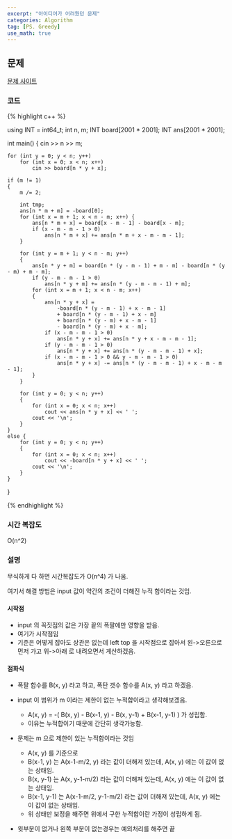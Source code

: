 ```yaml
---
excerpt: "아이디어가 어려웠던 문제"
categories: Algorithm
tag: [PS. Greedy]
use_math: true
---
```

## 문제

[문제 사이트](https://www.acmicpc.net/problem/20543)

### 코드

{% highlight c++ %}

using INT = int64_t;
int n, m;
INT board[2001 * 2001];
INT ans[2001 * 2001];

int main()
{
	cin >> n >> m;

	for (int y = 0; y < n; y++)
		for (int x = 0; x < n; x++)
			cin >> board[n * y + x];
	
	if (m != 1)
	{
		m /= 2;
	
		int tmp;
		ans[n * m + m] = -board[0];
		for (int x = m + 1; x < n - m; x++) {
			ans[n * m + x] = board[x - m - 1] - board[x - m];
			if (x - m - m - 1 > 0)
				ans[n * m + x] += ans[n * m + x - m - m - 1];
		}
	
		for (int y = m + 1; y < n - m; y++)
		{
			ans[n * y + m] = board[n * (y - m - 1) + m - m] - board[n * (y - m) + m - m];
			if (y - m - m - 1 > 0)
				ans[n * y + m] += ans[n * (y - m - m - 1) + m];
			for (int x = m + 1; x < n - m; x++)
			{
				ans[n * y + x] =
					-board[n * (y - m - 1) + x - m - 1]
					+ board[n * (y - m - 1) + x - m]
					+ board[n * (y - m) + x - m - 1]
					- board[n * (y - m) + x - m];
				if (x - m - m - 1 > 0)
					ans[n * y + x] += ans[n * y + x - m - m - 1];
				if (y - m - m - 1 > 0)
					ans[n * y + x] += ans[n * (y - m - m - 1) + x];
				if (x - m - m - 1 > 0 && y - m - m - 1 > 0)
					ans[n * y + x] -= ans[n * (y - m - m - 1) + x - m - m - 1];
			}
		}
	
		for (int y = 0; y < n; y++)
		{
			for (int x = 0; x < n; x++)
				cout << ans[n * y + x] << ' ';
			cout << '\n';
		}
	}
	else {
		for (int y = 0; y < n; y++)
		{
			for (int x = 0; x < n; x++)
				cout << -board[n * y + x] << ' ';
			cout << '\n';
		}
	}
}

{% endhighlight %}

### 시간 복잡도

O(n^2)

### 설명 <br/>

무식하게 다 하면 시간복잡도가 O(n^4) 가 나옴.

여기서 해결 방법은 input 값이 약간의 조건이 더해진 누적 합이라는 것임.

#### 시작점

+ input 의 꼭짓점의 값은 가장 끝의 폭팔에만 영향을 받음.
+ 여기가 시작점임
+ 기준은 어떻게 잡아도 상관은 없는데 left top 을 시작점으로 잡아서 왼->오른으로 먼저 가고 위->아래 로 내려오면서 계산하겠음. 

#### 점화식

+ 폭팔 함수를 B(x, y) 라고 하고, 폭탄 갯수 함수를 A(x, y) 라고 하겠음.
+ input 이 범위가 m 이라는 제한이 없는 누적합이라고 생각해보겠음.
	+ A(x, y) = -( B(x, y) - B(x-1, y) - B(x, y-1) + B(x-1, y-1) ) 가 성립함.
	+ 이유는 누적합이기 때문에 간단히 생각가능함.

+ 문제는 m 으로 제한이 있는 누적합이라는 것임
	+ A(x, y) 를 기준으로
	+ B(x-1, y) 는 A(x-1-m/2, y) 라는 값이 더해져 있는데, A(x, y) 에는 이 값이 없는 상태임.
	+ B(x, y-1) 는 A(x, y-1-m/2) 라는 값이 더해져 있는데, A(x, y) 에는 이 값이 없는 상태임.
	+ B(x-1, y-1) 는 A(x-1-m/2, y-1-m/2) 라는 값이 더해져 있는데, A(x, y) 에는 이 값이 없는 상태임.
	+ 위 상태만 보정을 해주면 위에서 구한 누적합이란 가정이 성립하게 됨.

+ 윗부분이 없거나 왼쪽 부분이 없는경우는 예외처리를 해주면 끝
